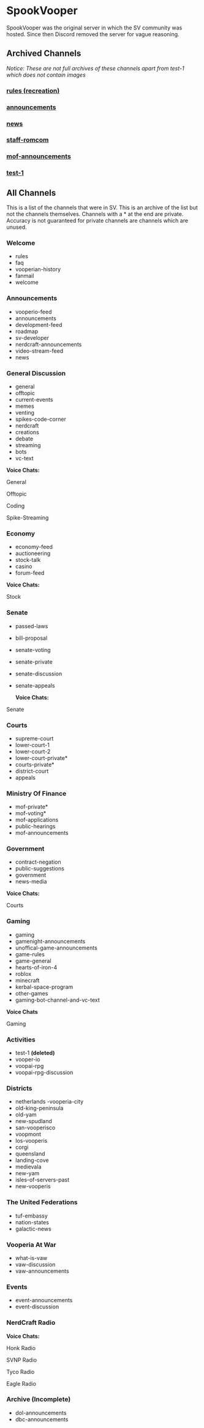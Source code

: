 # SpookVooper

SpookVooper was the original server in which the SV community was hosted. Since then Discord removed the server for vague reasoning.

## Archived Channels
*Notice: These are not full archives of these channels apart from test-1 which does not contain images*
### [rules (recreation)](https://svarchive.github.io/SpookVooper/rules)
### [announcements](https://svarchive.github.io/SpookVooper/announcements)
### [news](https://svarchive.github.io/SpookVooper/news)
### [staff-romcom](https://svarchive.github.io/SpookVooper/staff-romcom)
### [mof-announcements](https://svarchive.github.io/SpookVooper/mof-announcements)
### [test-1](https://svarchive.github.io/SpookVooper/test-1)

## All Channels
This is a list of the channels that were in SV. This is an archive of the list but not the channels themselves. Channels with a * at the end are private. Accuracy is not guaranteed for private channels are channels which are unused.

### Welcome
- rules
- faq
- vooperian-history
- fanmail
- welcome
### Announcements
- vooperio-feed
- announcements
- development-feed
- roadmap
- sv-developer
- nerdcraft-announcements
- video-stream-feed
- news
### General Discussion
- general
- offtopic
- current-events
- memes
- venting
- spikes-code-corner
- nerdcraft
- creations
- debate
- streaming
- bots
- vc-text

**Voice Chats:**

General

Offtopic

Coding

Spike-Streaming
### Economy
- economy-feed
- auctioneering
- stock-talk
- casino
- forum-feed
  
**Voice Chats:**

Stock
### Senate
- passed-laws
- bill-proposal
- senate-voting
- senate-private
- senate-discussion
- senate-appeals
  
  **Voice Chats:**

Senate
### Courts
- supreme-court
- lower-court-1
- lower-court-2
- lower-court-private*
- courts-private*
- district-court
- appeals
### Ministry Of Finance
- mof-private*
- mof-voting*
- mof-applications
- public-hearings
- mof-announcements
### Government
- contract-negation
- public-suggestions
- government
- news-media
  
**Voice Chats:**

Courts
### Gaming
- gaming
- gamenight-announcements
- unoffical-game-announcements
- game-rules
- game-general
- hearts-of-iron-4
- roblox
- minecraft
- kerbal-space-program
- other-games
- gaming-bot-channel-and-vc-text
  
**Voice Chats**

Gaming
### Activities
- test-1 **(deleted)**
- vooper-io
- voopai-rpg
- voopai-rpg-discussion
### Districts
- netherlands
-vooperia-city
- old-king-peninsula
- old-yam
- new-spudland
- san-vooperisco
- voopmont
- los-vooperis
- corgi
- queensland
- landing-cove
- medievala
- new-yam
- isles-of-servers-past
- new-vooperis
### The United Federations
- tuf-embassy
- nation-states
- galactic-news
### Vooperia At War
- what-is-vaw
- vaw-discussion
- vaw-announcements
### Events
- event-announcements
- event-discussion
### NerdCraft Radio

**Voice Chats:**

Honk Radio

SVNP Radio

Tyco Radio

Eagle Radio
### Archive (Incomplete)
- dol-announcements
- dbc-announcements